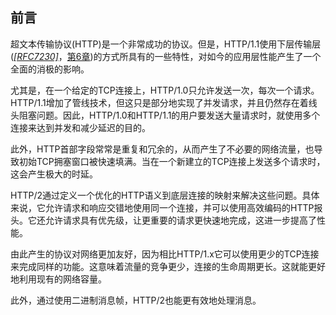 ## 前言

超文本传输协议(HTTP)是一个非常成功的协议。但是，HTTP/1.1使用下层传输层(*[[RFC7230]](https://httpwg.github.io/specs/rfc7540.html#RFC7230)*，[第6章](https://httpwg.github.io/specs/rfc7230.html#connection.management))的方式所具有的一些特性，对如今的应用层性能产生了一个全面的消极的影响。

尤其是，在一个给定的TCP连接上，HTTP/1.0只允许发送一次，每次一个请求。HTTP/1.1增加了管线技术，但这只是部分地实现了并发请求，并且仍然存在着线头阻塞问题。因此，HTTP/1.0和HTTP/1.1的用户要发送大量请求时，就使用多个连接来达到并发和减少延迟的目的。

此外，HTTP首部字段常常是重复和冗余的，从而产生了不必要的网络流量，也导致初始TCP拥塞窗口被快速填满。当在一个新建立的TCP连接上发送多个请求时，这会产生极大的时延。

HTTP/2通过定义一个优化的HTTP语义到底层连接的映射来解决这些问题。具体来说，它允许请求和响应交错地使用同一个连接，并可以使用高效编码的HTTP报头。它还允许请求具有优先级，让更重要的请求更快速地完成，这进一步提高了性能。

由此产生的协议对网络更加友好，因为相比HTTP/1.x它可以使用更少的TCP连接来完成同样的功能。这意味着流量的竞争更少，连接的生命周期更长。这就能更好地利用现有的网络容量。

此外，通过使用二进制消息帧，HTTP/2也能更有效地处理消息。
